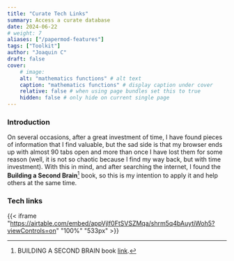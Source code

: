 ```yaml
---
title: "Curate Tech Links"
summary: Access a curate database
date: 2024-06-22
# weight: 7
aliases: ["/papermod-features"]
tags: ["Toolkit"]
author: "Joaquin C"
draft: false
cover:
    # image:
    alt: "mathematics functions" # alt text
    caption: "mathematics functions" # display caption under cover
    relative: false # when using page bundles set this to true
    hidden: false # only hide on current single page
---
```


### Introduction
On several occasions, after a great investment of time, I have found pieces of information that I find valuable, but the sad side is that my browser ends up with almost 90 tabs open and more than once I have lost them for some reason (well, it is not so chaotic because I find my way back, but with time investment). With this in mind, and after searching the internet, I found the **Building a Second Brain**[^1] book, so this is my intention to apply it and help others at the same time.

[^1]: BUILDING A SECOND BRAIN book [link](https://www.amazon.com/Building-Second-Brain-Organize-Potential/dp/1982167386?_encoding=UTF8&qid=1659288759&sr=8-1&linkCode=ll1&tag=fortelabs07-20&linkId=908faa5e398610c44e8bc19b8b148ade&language=en_US&ref_=as_li_ss_tl).
### Tech links

{{< iframe "https://airtable.com/embed/appVjlf0FtSVSZMqa/shrm5q4bAuytiWoh5?viewControls=on" "100%" "533px" >}}



